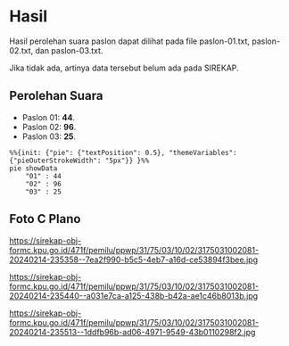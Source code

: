 # Hasil

Hasil perolehan suara paslon dapat dilihat pada file paslon-01.txt, paslon-02.txt, dan paslon-03.txt.

Jika tidak ada, artinya data tersebut belum ada pada SIREKAP.

## Perolehan Suara

 * Paslon 01: **44**.
 * Paslon 02: **96**.
 * Paslon 03: **25**.

```mermaid
%%{init: {"pie": {"textPosition": 0.5}, "themeVariables": {"pieOuterStrokeWidth": "5px"}} }%%
pie showData
    "01" : 44
    "02" : 96
    "03" : 25
```
## Foto C Plano

https://sirekap-obj-formc.kpu.go.id/471f/pemilu/ppwp/31/75/03/10/02/3175031002081-20240214-235358--7ea2f990-b5c5-4eb7-a16d-ce53894f3bee.jpg

https://sirekap-obj-formc.kpu.go.id/471f/pemilu/ppwp/31/75/03/10/02/3175031002081-20240214-235440--a031e7ca-a125-438b-b42a-ae1c46b8013b.jpg

https://sirekap-obj-formc.kpu.go.id/471f/pemilu/ppwp/31/75/03/10/02/3175031002081-20240214-235513--1ddfb96b-ad06-4971-9549-43b0110298f2.jpg
